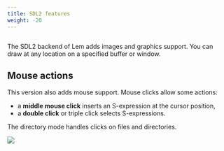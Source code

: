 ```yaml
---
title: SDL2 features
weight: -20
---
```


<img class="" src="/lem-page/sdl2.png" alt="">

The SDL2 backend of Lem adds images and graphics support. You can draw at any location on a specified buffer or window.

## Mouse actions

This version also adds mouse support. Mouse clicks allow some actions:

- a **middle mouse click** inserts an S-expression at the cursor position,
- a **double click** or triple click selects S-expressions.

The directory mode handles clicks on files and directories.


![](https://github-production-user-asset-6210df.s3.amazonaws.com/13656378/239887331-8c790229-1f7c-4581-b093-9c56d4d85420.png)
